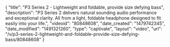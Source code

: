 {
    "title": "P3 Series 2 - Lightweight and foldable, provide size defying bass",
    "description": "P3 Series 2 delivers natural sounding audio performance and exceptional clarity. All from a light, foldable headphone designed to fit easily into your life.",
    "videoid": "80848608",
    "date_created": "1479742345",
    "date_modified": "1491321260",
    "type": "captivate",
    "layout": "video",
    "url": "\/v\/p3-series-2-lightweight-and-foldable-provide-size-defying-bass\/80848608"
}